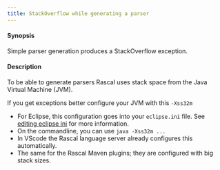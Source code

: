 ```yaml
---
title: StackOverflow while generating a parser
---
```


#### Synopsis

Simple parser generation produces a StackOverflow exception.

#### Description

To be able to generate parsers Rascal uses stack space from the Java Virtual Machine (JVM).

If you get exceptions better configure your JVM with this `-Xss32m`

* For Eclipse, this configuration goes into your `eclipse.ini` file. See [editing eclipse ini](../../../GettingStarted/Troubleshooting/EditingEclipseIni/) for more information.
* On the commandline, you can use `java -Xss32m ...`
* In VScode the Rascal language server already configures this automatically.
* The same for the Rascal Maven plugins; they are configured with big stack sizes.

